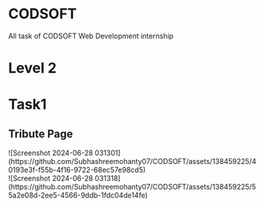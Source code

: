 # CODSOFT
All task of CODSOFT Web Development internship
<H1>Level 2</H1>
<h1>Task1</h1>
<h2>Tribute Page</h2>
![Screenshot 2024-06-28 031301](https://github.com/Subhashreemohanty07/CODSOFT/assets/138459225/40193e3f-f55b-4f16-9722-68ec57e98cd5)
<br>
![Screenshot 2024-06-28 031318](https://github.com/Subhashreemohanty07/CODSOFT/assets/138459225/55a2e08d-2ee5-4566-9ddb-1fdc04de14fe)
